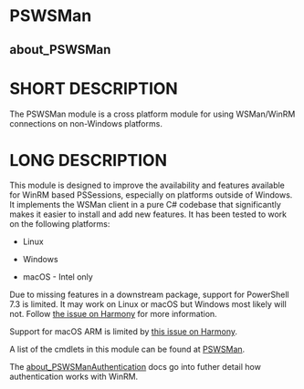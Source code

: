 # PSWSMan
## about_PSWSMan

# SHORT DESCRIPTION
The PSWSMan module is a cross platform module for using WSMan/WinRM connections on non-Windows platforms.

# LONG DESCRIPTION
This module is designed to improve the availability and features available for WinRM based PSSessions, especially on platforms outside of Windows.
It implements the WSMan client in a pure C# codebase that significantly makes it easier to install and add new features.
It has been tested to work on the following platforms:

+ Linux

+ Windows

+ macOS - Intel only

Due to missing features in a downstream package, support for PowerShell 7.3 is limited.
It may work on Linux or macOS but Windows most likely will not.
Follow [the issue on Harmony](https://github.com/pardeike/Harmony/issues/504) for more information.

Support for macOS ARM is limited by [this issue on Harmony](https://github.com/pardeike/Harmony/issues/424).

A list of the cmdlets in this module can be found at [PSWSMan](./PSWSMan.md).

The [about_PSWSManAuthentication](./about_PSWSManAuthentication.md) docs go into futher detail how authentication works with WinRM.

